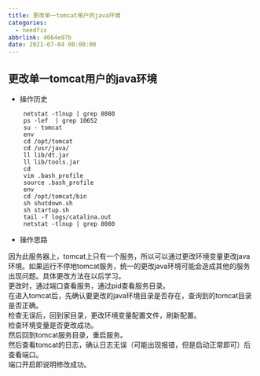 ```yaml
---
title: 更改单一tomcat用户的java环境
categories:
  - needfix
abbrlink: 4064e97b
date: 2021-07-04 00:00:00
---
```

## **更改单一tomcat用户的java环境**

*  操作历史

		netstat -tlnup | grep 8080
		ps -lef  | grep 10652
		su - tomcat
		env
		cd /opt/tomcat
		cd /usr/java/
		ll lib/dt.jar 
		ll lib/tools.jar
		cd
		vim .bash_profile
		source .bash_profile 
		env
		cd /opt/tomcat/bin
		sh shutdown.sh
		sh startup.sh
		tail -f logs/catalina.out 
		netstat -tlnup | grep 8080
* 操作思路

因为此服务器上，tomcat上只有一个服务，所以可以通过更改环境变量更改java环境。如果运行不停地tomcat服务，统一的更改java环境可能会造成其他的服务出现问题。具体更改方法在以后学习。   
更改时，通过端口查看服务，通过pid查看服务目录。   
在进入tomcat后，先确认要更改的java环境目录是否存在，查询到的tomcat目录是否正确。   
检查无误后，回到家目录，更改环境变量配置文件，刷新配置。   
检查环境变量是否更改成功。   
然后回到tomcat服务目录，重启服务。   
然后查看tomcat的日志，确认日志无误（可能出现报错，但是启动正常即可）后查看端口。   
端口开启即说明修改成功。   